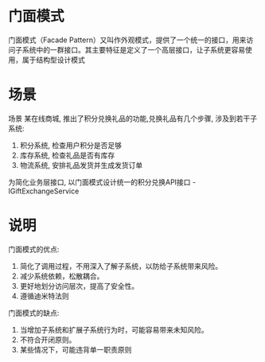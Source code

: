 # 门面模式
门面模式（Facade Pattern）又叫作外观模式，提供了一个统一的接口，用来访问子系统中的一群接口。其主要特征是定义了一个高层接口，让子系统更容易使用，属于结构型设计模式

# 场景
场景
某在线商城, 推出了积分兑换礼品的功能,兑换礼品有几个步骤, 涉及到若干子系统:
1. 积分系统, 检查用户积分是否足够
2. 库存系统, 检查礼品是否有库存
3. 物流系统, 安排礼品发货并生成发货订单

为简化业务层接口, 以门面模式设计统一的积分兑换API接口 - IGiftExchangeService

# 说明
门面模式的优点: 
1. 简化了调用过程，不用深入了解子系统，以防给子系统带来风险。 
2. 减少系统依赖，松散耦合。 
3. 更好地划分访问层次，提高了安全性。 
4. 遵循迪米特法则 

门面模式的缺点:
1. 当增加子系统和扩展子系统行为时，可能容易带来未知风险。 
2. 不符合开闭原则。 
3. 某些情况下，可能违背单一职责原则
